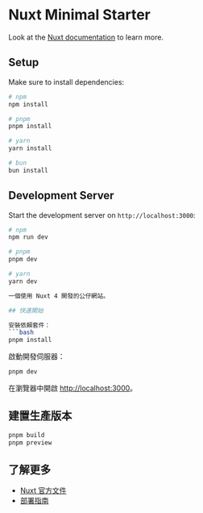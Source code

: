 # Nuxt Minimal Starter

Look at the [Nuxt documentation](https://nuxt.com/docs/getting-started/introduction) to learn more.

## Setup

Make sure to install dependencies:

```bash
# npm
npm install

# pnpm
pnpm install

# yarn
yarn install

# bun
bun install
```

## Development Server

Start the development server on `http://localhost:3000`:

```bash
# npm
npm run dev

# pnpm
pnpm dev

# yarn
yarn dev

一個使用 Nuxt 4 開發的公仔網站。

## 快速開始

安裝依賴套件：
```bash
pnpm install
```

啟動開發伺服器：
```bash
pnpm dev
```

在瀏覽器中開啟 [http://localhost:3000](http://localhost:3000)。

## 建置生產版本

```bash
pnpm build
pnpm preview
```

## 了解更多

- [Nuxt 官方文件](https://nuxt.com/docs/getting-started/introduction)
- [部署指南](https://nuxt.com/docs/getting-started/deployment)

